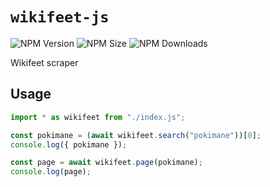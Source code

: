 # `wikifeet-js`

![NPM Version](https://img.shields.io/npm/v/wikifeet-js?style=for-the-badge)
![NPM Size](https://img.shields.io/bundlephobia/min/wikifeet-js?style=for-the-badge)
![NPM Downloads](https://img.shields.io/npm/dy/wikifeet-js?style=for-the-badge)

Wikifeet scraper

## Usage

```js
import * as wikifeet from "./index.js";

const pokimane = (await wikifeet.search("pokimane"))[0];
console.log({ pokimane });

const page = await wikifeet.page(pokimane);
console.log(page);
```
